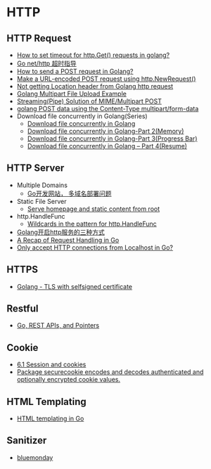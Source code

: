# HTTP

## HTTP Request
* [How to set timeout for http.Get() requests in golang?](http://stackoverflow.com/questions/16895294/how-to-set-timeout-for-http-get-requests-in-golang)
* [Go net/http 超时指导](http://www.oschina.net/translate/the-complete-guide-to-golang-net-http-timeouts)
* [How to send a POST request in Golang?](http://stackoverflow.com/questions/24493116/how-to-send-a-post-request-in-golang)
* [Make a URL-encoded POST request using http.NewRequest()](http://stackoverflow.com/questions/19253469/make-a-url-encoded-post-request-using-http-newrequest)
* [Not getting Location header from Golang http request](http://stackoverflow.com/questions/38602740/not-getting-location-header-from-golang-http-request)
* [Golang Multipart File Upload Example](https://matt.aimonetti.net/posts/2013/07/01/golang-multipart-file-upload-example/)
* [Streaming(Pipe) Solution of  MIME/Multipart POST](https://github.com/sclevine/cflocal/blob/master/remote/droplet.go)
* [golang POST data using the Content-Type multipart/form-data](https://stackoverflow.com/questions/20205796/golang-post-data-using-the-content-type-multipart-form-data)
* Download file concurrently in Golang(Series)
  * [Download file concurrently in Golang](https://www.abilityrush.com/download-file-concurrently-in-golang-part-1/)
  * [Download file concurrently in Golang-Part 2(Memory)](https://www.abilityrush.com/download-file-concurrently-in-golang-part-2/)
  * [Download file concurrently in Golang-Part 3(Progress Bar)](https://www.abilityrush.com/download-file-concurrently-with-golang-part-3progress-bar/)
  * [Download file concurrently in Golang – Part 4(Resume)](https://www.abilityrush.com/download-file-concurrently-in-golang-part-4-resume/)

## HTTP Server
* Multiple Domains 
    * [Go开发网站， 多域名部署问题](https://segmentfault.com/q/1010000000146140)
* Static File Server
    * [Serve homepage and static content from root](http://stackoverflow.com/questions/14086063/serve-homepage-and-static-content-from-root)
* http.HandleFunc
    * [Wildcards in the pattern for http.HandleFunc](http://stackoverflow.com/questions/6564558/wildcards-in-the-pattern-for-http-handlefunc)
* [Golang开启http服务的三种方式](https://www.jianshu.com/p/fe502c586034)
* [A Recap of Request Handling in Go](https://www.alexedwards.net/blog/a-recap-of-request-handling)
* [Only accept HTTP connections from Localhost in Go?](https://stackoverflow.com/questions/41028709/only-accept-http-connections-from-localhost-in-go)

## HTTPS
  * [Golang - TLS with selfsigned certificate](http://stackoverflow.com/questions/22666163/golang-tls-with-selfsigned-certificate)

## Restful
* [Go, REST APIs, and Pointers](https://willnorris.com/2014/05/go-rest-apis-and-pointers)

## Cookie
* [6.1 Session and cookies](https://astaxie.gitbooks.io/build-web-application-with-golang/content/en/06.1.html)
* [Package securecookie encodes and decodes authenticated and optionally encrypted cookie values.](http://www.gorillatoolkit.org/pkg/securecookie)

## HTML Templating
* [HTML templating in Go](https://hakk.dev/docs/golang-html-template/)

## Sanitizer
* [bluemonday](https://github.com/microcosm-cc/bluemonday)
